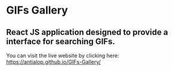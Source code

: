 # GIFs Gallery
## React JS application designed to provide a interface for searching GIFs.

You can visit the live website by clicking here: https://antialop.github.io/GIFs-Gallery/
